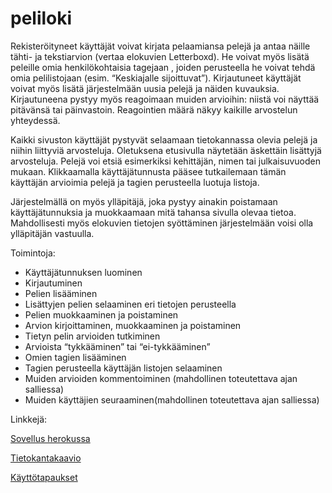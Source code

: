 peliloki
========

Rekisteröityneet käyttäjät voivat kirjata pelaamiansa pelejä ja antaa näille tähti- ja tekstiarvion (vertaa elokuvien Letterboxd). He voivat myös lisätä peleille omia henkilökohtaisia tagejaan , joiden perusteella he voivat tehdä omia pelilistojaan (esim. “Keskiajalle sijoittuvat”). Kirjautuneet käyttäjät voivat myös lisätä järjestelmään uusia pelejä ja näiden kuvauksia. Kirjautuneena pystyy myös reagoimaan muiden arvioihin: niistä voi näyttää pitävänsä tai päinvastoin. Reagointien määrä näkyy kaikille arvostelun yhteydessä.  

Kaikki sivuston käyttäjät pystyvät selaamaan tietokannassa olevia pelejä ja niihin liittyviä arvosteluja. Oletuksena etusivulla näytetään äskettäin lisättyjä arvosteluja. Pelejä voi etsiä esimerkiksi kehittäjän, nimen tai julkaisuvuoden mukaan. Klikkaamalla käyttäjätunnusta pääsee tutkailemaan tämän käyttäjän arvioimia pelejä ja tagien perusteella luotuja listoja.

Järjestelmällä on myös ylläpitäjä, joka pystyy ainakin poistamaan käyttäjätunnuksia ja muokkaamaan mitä tahansa sivulla olevaa tietoa. Mahdollisesti myös elokuvien tietojen syöttäminen järjestelmään voisi olla ylläpitäjän vastuulla.

Toimintoja: 

  * Käyttäjätunnuksen luominen
  * Kirjautuminen
  * Pelien lisääminen
  * Lisättyjen pelien selaaminen eri tietojen perusteella
  * Pelien muokkaaminen ja poistaminen
  * Arvion kirjoittaminen, muokkaaminen ja poistaminen
  * Tietyn pelin arvioiden tutkiminen 
  * Arvioista “tykkääminen” tai “ei-tykkääminen” 
  * Omien tagien lisääminen 
  * Tagien perusteella käyttäjän listojen selaaminen
  * Muiden arvioiden kommentoiminen (mahdollinen toteutettava ajan salliessa)
  * Muiden käyttäjien seuraaminen(mahdollinen toteutettava ajan salliessa) 

Linkkejä: 

[Sovellus herokussa](https://peliloki.herokuapp.com/)

[Tietokantakaavio](https://github.com/anonOstrich/peliloki/tree/master/documentation/Tietokantakaavio.png)

[Käyttötapaukset](https://github.com/anonOstrich/peliloki/tree/master/documentation/Käyttötapaukset.md)
